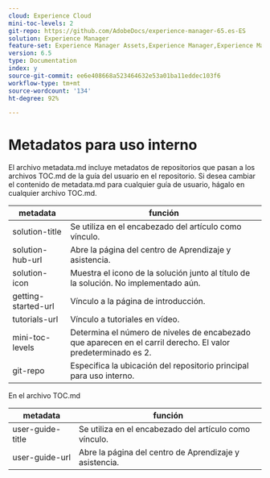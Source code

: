 ```yaml
---
cloud: Experience Cloud
mini-toc-levels: 2
git-repo: https://github.com/AdobeDocs/experience-manager-65.es-ES
solution: Experience Manager
feature-set: Experience Manager Assets,Experience Manager,Experience Manager Sites, Experience Manager Forms
version: 6.5
type: Documentation
index: y
source-git-commit: ee6e408668a523464632e53a01ba11eddec103f6
workflow-type: tm+mt
source-wordcount: '134'
ht-degree: 92%

---
```



# Metadatos para uso interno

El archivo metadata.md incluye metadatos de repositorios que pasan a los archivos TOC.md de la guía del usuario en el repositorio. Si desea cambiar el contenido de metadata.md para cualquier guía de usuario, hágalo en cualquier archivo TOC.md.

| metadata | función |
|--- |--- |
| solution-title | Se utiliza en el encabezado del artículo como vínculo. |
| solution-hub-url | Abre la página del centro de Aprendizaje y asistencia. |
| solution-icon | Muestra el icono de la solución junto al título de la solución. No implementado aún. |
| getting-started-url | Vínculo a la página de introducción. |
| tutorials-url | Vínculo a tutoriales en vídeo. |
| mini-toc-levels | Determina el número de niveles de encabezado que aparecen en el carril derecho. El valor predeterminado es 2. |
| git-repo | Especifica la ubicación del repositorio principal para uso interno. |

En el archivo TOC.md

| metadata | función |
|--- |--- |
| user-guide-title | Se utiliza en el encabezado del artículo como vínculo. |
| user-guide-url | Abre la página del centro de Aprendizaje y asistencia. |
